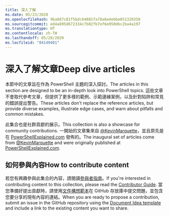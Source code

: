 ```yaml
---
title: 深入了解
ms.date: 05/23/2020
ms.openlocfilehash: 9ba687c81f5bdc64881fa78a6e4ebbe051320358
ms.sourcegitcommit: ed4a895d672334c7b02fb7ef6e950dbc2ba4a197
ms.translationtype: HT
ms.contentlocale: zh-TW
ms.lasthandoff: 05/28/2020
ms.locfileid: "84149401"
---
```

# <a name="deep-dive-articles"></a><span data-ttu-id="03fda-102">深入了解文章</span><span class="sxs-lookup"><span data-stu-id="03fda-102">Deep dive articles</span></span>

<span data-ttu-id="03fda-103">本節中的文章旨在作為 PowerShell 主題的深入探討。</span><span class="sxs-lookup"><span data-stu-id="03fda-103">The articles in this section are designed to be an in-depth look into PowerShell topics.</span></span> <span data-ttu-id="03fda-104">這些文章不會取代參考文章，但提供了更多樣的範例、示範邊緣案例，以及針對陷阱和常見的錯誤提出警告。</span><span class="sxs-lookup"><span data-stu-id="03fda-104">These articles don't replace the reference articles, but provide diverse examples, illustrate edge cases, and warn about pitfalls and common mistakes.</span></span>

<span data-ttu-id="03fda-105">此集合也是社群貢獻的展示。</span><span class="sxs-lookup"><span data-stu-id="03fda-105">This collection is also a showcase for community contributions.</span></span> <span data-ttu-id="03fda-106">一開始的文章集來自 [@KevinMarquette][]，並且原先是在 [PowerShellExplained.com][] 發佈的。</span><span class="sxs-lookup"><span data-stu-id="03fda-106">The inaugural set of articles come from [@KevinMarquette][] and were originally published at [PowerShellExplained.com][].</span></span>

## <a name="how-to-contribute-content"></a><span data-ttu-id="03fda-107">如何參與內容</span><span class="sxs-lookup"><span data-stu-id="03fda-107">How to contribute content</span></span>

<span data-ttu-id="03fda-108">若您有興趣參與此集合的內容，請閱讀[參與者指南][]。</span><span class="sxs-lookup"><span data-stu-id="03fda-108">If you're interested in contributing content to this collection, please read the [Contributor Guide][].</span></span> <span data-ttu-id="03fda-109">當您準備好提出貢獻時，請使用[文件構想範本][]在 GitHub 存放庫中提交問題，並包含您要分享的現有內容的連結。</span><span class="sxs-lookup"><span data-stu-id="03fda-109">When you are ready to propose a contribution, submit an issue in the GitHub repository using the [Document Idea template][] and include a link to the existing content you want to share.</span></span>

<!-- link references -->
[powershellexplained.com]: https://powershellexplained.com/
[@KevinMarquette]: https://twitter.com/KevinMarquette
[參與者指南]: https://aka.ms/PSDocsContributor
[Contributor Guide]: https://aka.ms/PSDocsContributor
[文件構想範本]: https://github.com/MicrosoftDocs/PowerShell-Docs/issues/new?assignees=&labels=doc-idea&template=New_Document_Request.md&title=Community+contribution
[Document Idea template]: https://github.com/MicrosoftDocs/PowerShell-Docs/issues/new?assignees=&labels=doc-idea&template=New_Document_Request.md&title=Community+contribution
